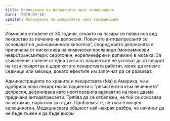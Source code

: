 ```yaml
---
title: Излекуване на депресията чрез халюцинация
date: '2019-03-15'
spoiler: Излекуване на депресията чрез халюцинация
---
```


Изминало е повече от 30 години, откакто на пазара се появи нов вид лекарство за лечение на депресия. Повечето антидепресанти се основават на „моноаминната хипотеза”, според която депресията е причинена от ниски нива на химически посланици (моноаминови невротрансмитери: серотонин, норепинефрин и допамин) в мозъка. За съжаление, повече от една трета от пациентите не успяват да отговорят на тези лекарства и дори когато лекарствата работят, може да отнеме седмици или месеци, докато ефектите им започнат да се развиват.

Администрацията по храните и лекарствата (fda) в Америка, че е одобрила ново лекарство за пациенти с “резистентна към лечението” депресия, дефинирана като неотговорила адекватно на поне двама предишни антидепресанти. Трябва да се отбележи, че той се основава на кетамин, наркотик за отдих. Проблемът е, че това е мощен халюциноген. Медицинската общност най-накрая разбра, че начинът да не бъде тъжен е да бъде висок!
